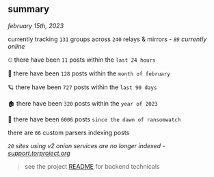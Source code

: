 
## summary
_february 15th, 2023_

currently tracking `131` groups across `240` relays & mirrors - _`89` currently online_

⏲ there have been `11` posts within the `last 24 hours`

🦈 there have been `128` posts within the `month of february`

🪐 there have been `727` posts within the `last 90 days`

🏚 there have been `320` posts within the `year of 2023`

🦕 there have been `6006` posts `since the dawn of ransomwatch`

there are `66` custom parsers indexing posts

_`20` sites using v2 onion services are no longer indexed - [support.torproject.org](https://support.torproject.org/onionservices/v2-deprecation/)_

> see the project [README](https://github.com/joshhighet/ransomwatch#ransomwatch--) for backend technicals
